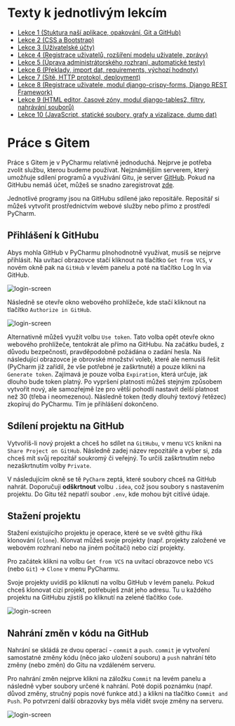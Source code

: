 # Texty k jednotlivým lekcím

* [Lekce 1 (Stuktura naší aplikace, opakování, Git a GitHub)](lekce_01.md)
* [Lekce 2 (CSS a Bootstrap)](lekce_02.md)
* [Lekce 3 (Uživatelské účty)](lekce_03.md)
* [Lekce 4 (Registrace uživatelů, rozšíření modelu uživatele, zprávy)](lekce_04.md)
* [Lekce 5 (Úprava administrátorského rozhraní, automatické testy)](lekce_05.md)
* [Lekce 6 (Překlady, import dat, requirements, výchozí hodnoty)](lekce_06.md)
* [Lekce 7 (Sítě, HTTP protokol, deployment)](lekce_07.md)
* [Lekce 8 (Registrace uživatele, modul django-crispy-forms, Django REST Framework)](lekce_08.md)
* [Lekce 9 (HTML editor, časové zóny, modul django-tables2, filtry, nahrávání souborů)](lekce_09.md)
* [Lekce 10 (JavaScript, statické soubory, grafy a vizalizace, dump dat)](lekce_10.md)


# Práce s Gitem

Práce s Gitem je v PyCharmu relativně jednoduchá. Nejprve je potřeba zvolit službu, kterou budeme používat. Nejznámějším serverem, který umožňuje sdílení programů a využívání Gitu, je server [GitHub](https://github.com/). Pokud na GitHubu nemáš účet, můžeš se snadno zaregistrovat [zde](https://github.com/signup).

Jednotlivé programy jsou na GitHubu sdílené jako repositáře. Repositář si můžeš vytvořit prostřednictvím webové služby nebo přímo z prostředí PyCharm.

## Přihlášení k GitHubu

Abys mohla GitHub v PyCharmu plnohodnotně využívat, musíš se nejprve přihlásit. Na uvítací obrazovce stačí kliknout na tlačítko `Get from VCS`, v novém okně pak na `GitHub` v levém panelu a poté na tlačítko Log In via GitHub. 

![login-screen](images/login-screen.png)

Následně se otevře okno webového prohlížeče, kde stačí kliknout na tlačítko `Authorize in GitHub`.

![login-screen](images/login-screen-2.png)

Alternativně můžeš využít volbu `Use token`. Tato volba opět otevře okno webového prohlížeče, tentokrát ale přímo na GitHubu. Na začátku budeš, z důvodu bezpečnosti, pravděpodobně požádána o zadání hesla. Na následující obrazovce je obrovské množství voleb, které ale nemusíš řešit (PyCharm již zařídil, že vše potřebné je zaškrtnuté) a pouze klikni na `Generate token`. Zajímavá je pouze volba `Expiration`, která určuje, jak dlouho bude token platný. Po vypršení platnosti můžeš stejným způsobem vytvořit nový, ale samozřejmě lze pro větší pohodlí nastavit delší platnost než 30 (třeba i neomezenou). Následně token (tedy dlouhý textový řetězec) zkopíruj do PyCharmu. Tím je přihlášení dokončeno.

## Sdílení projektu na GitHub

Vytvoříš-li nový projekt a chceš ho sdílet na `GitHubu`, v menu `VCS` knikni na `Share Project on GitHub`. Následně zadej název repozitáře a vyber si, zda chceš mít svůj repozitář soukromý či veřejný. To určíš zaškrtnutím nebo nezaškrtnutím volby `Private`.

V následujícím okně se tě `PyCharm` zeptá, které soubory chceš na GitHub nahrát. Doporučuji **odškrtnout** volbu `.idea`, což jsou soubory s nastavením projektu. Do Gitu též nepatří soubor `.env`, kde mohou být citlivé údaje.

## Stažení projektu

Stažení existujícího projektu je operace, které se ve světě githu říká klonování (`clone`). Klonvat můžeš svoje projekty (např. projekty založené ve webovém rozhraní nebo na jiném počítači) nebo cizí projekty.

Pro začátek klikni na volbu `Get from VCS` na uvítací obrazovce nebo `VCS` (nebo `Git`) -> `Clone` v menu PyCharmu.

Svoje projekty uvidíš po kliknutí na volbu GitHub v levém panelu. Pokud chceš klonovat cizí projekt, potřebuješ znát jeho adresu. Tu u každého projektu na GitHubu zjistíš po kliknutí na zelené tlačítko `Code`.

![login-screen](images/ziskani_adresy.png)

## Nahrání změn v kódu na GitHub

Nahrání se skládá ze dvou operací - `commit` a `push`. `commit` je vytvoření samostatné změny kódu (něco jako uložení souboru) a `push` nahrání této změny (nebo změn) do Gitu na vzdáleném serveru.

Pro nahrání změn nejprve klikni na záložku `Commit` na levém panelu a následně vyber soubory určené k nahrání. Poté dopiš poznámku (např. důvod změny, stručný popis nové funkce atd.) a klikni na tlačítko `Commit and Push`. Po potvrzení další obrazovky bys měla vidět svoje změny na serveru.

![login-screen](images/commit.png)

